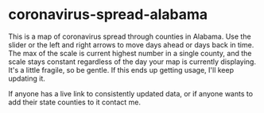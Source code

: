 # coronavirus-spread-alabama
This is a map of coronavirus spread through counties in Alabama. Use the slider or the left and right arrows to move days ahead or days back in time. 
The max of the scale is current highest number in a single county, and the scale stays constant regardless of the day your map is currently displaying. 
It's a little fragile, so be gentle. If this ends up getting usage, I'll keep updating it.

If anyone has a live link to consistently updated data, or if anyone wants to add their state counties to it contact me.
